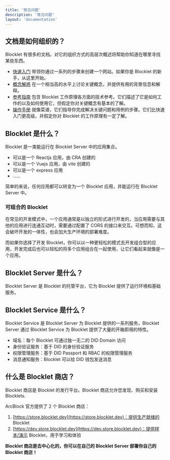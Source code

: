 ```yaml
---
title: '常见问题'
description: '常见问题'
layout: 'documentation'
---
```


## 文档是如何组织的？

Blocklet 有很多的文档。对它的组织方式的高层次概述将帮助你知道在哪里寻找某些东西。

- [快速入门](/docs/quick-start) 带领你通过一系列的步骤来创建一个网站。如果你是 Blocklet 的新手，从这里开始。
- [概念解惑](/docs/conceptual/overview) 在一个相当高的水平上讨论关键概念，并提供有用的背景信息和解释。
- [参考指南](/docs/reference/blocklet-spec) 包含 Blocklet 工作原理各方面的技术参考。它们描述了它是如何工作的以及如何使用它，但假定你对关键概念有基本的了解。
- [操作手册](/docs/how-to/create) 就像菜谱，它们指导你完成解决关键问题和用例的步骤。它们比快速入门更高级，并假定你对 Blocklet 的工作原理有一定了解。

## Blocklet 是什么？

Blocklet 是一类能运行在 Blocklet Server 中的应用集合。

- 可以是一个 Reactjs 应用，由 CRA 创建的
- 可以是一个 Vuejs 应用，由 vite 创建的
- 可以是一个 express 应用
- ......

简单的来说，任何应用都可以转变为一个 Blocklet 应用，并能运行在 Blocklet Server 中。

### 可组合的 Blocklet

在常见的开发模式中，一个应用通常是以独立的形式进行开发的，当应用需要与其他的应用进行连通互动时，需要通过配置了 CORS 的接口来交互。可想而知，这会破坏开发的一体性，也会加大生产环境的部署难度。

而如果你选择了开发 Blocklet，你可以以一种更轻松的模式去开发组合型的应用，开发完成后也可以轻松的将多个应用组合在一起使用，让它们看起来就像是一个应用。

## Blocklet Server 是什么？

Blocklet Server 是 Blocklet 的托管平台，它为 Blocklet 提供了运行环境和基础服务。

## Blocklet Service 是什么？

Blocklet Service 是 Blocklet Server 为 Blocklet 提供的一系列服务，Blocklet Server 通过 Blocklet Service 为 Blocklet 提供了大量的开箱即用的特性。

- 域名：每个 Blocklet 可通过独一无二的 DID Domain 访问
- 身份验证服务：基于 DID 的身份验证服务
- 权限管理服务：基于 DID Passport 和 RBAC 的权限管理服务
- 消息通知服务：Blocklet 可以给 DID 钱包发送消息

## 什么是 Blocklet 商店？

Blocklet 商店是 Blocklet 的发行平台。Blocklet 商店允许您发现、购买和安装 Blocklets.

ArcBlock 官方提供了 2 个 Blocklet 商店：

1. [https://store.blocklet.dev](https://store.blocklet.dev)：提供生产就绪的 Blocklet
2. [https://dev.store.blocklet.dev](https://dev.store.blocklet.dev)：提供样本/演示 Blocklet，用于学习和体验

**Blocklet 商店是去中心化的，你可以在自己的 Blocklet Server 部署你自己的 Blocklet 商店！**

